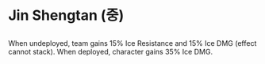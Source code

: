 # Jin Shengtan (중)

##

When undeployed, team gains 15% Ice Resistance and 15% Ice DMG (effect cannot stack). When deployed, character gains 35% Ice DMG.
